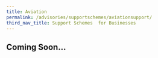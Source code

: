 ```yaml
---
title: Aviation
permalink: /advisories/supportschemes/aviationsupport/
third_nav_title: Support Schemes  for Businesses
---
```


## **Coming Soon...**
